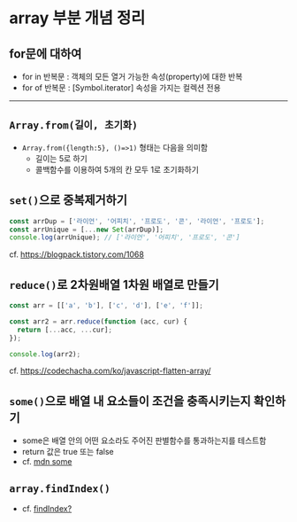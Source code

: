 # array 부분 개념 정리
## for문에 대하여
- for in 반복문 : 객체의 모든 열거 가능한 속성(property)에 대한 반복
- for of 반복문 : [Symbol.iterator] 속성을 가지는 컬렉션 전용
---
## `Array.from(길이, 초기화)`
- `Array.from({length:5}, ()=>1)` 형태는 다음을 의미함
  - 길이는 5로 하기
  - 콜백함수를 이용하여 5개의 칸 모두 1로 초기화하기

## `set()`으로 중복제거하기
```js
const arrDup = ['라이언', '어피치', '프로도', '콘', '라이언', '프로도'];
const arrUnique = [...new Set(arrDup)];
console.log(arrUnique); // ['라이언', '어피치', '프로도', '콘']
```
cf. https://blogpack.tistory.com/1068


## `reduce()`로 2차원배열 1차원 배열로 만들기
```js
const arr = [['a', 'b'], ['c', 'd'], ['e', 'f']];

const arr2 = arr.reduce(function (acc, cur) {
  return [...acc, ...cur];
});

console.log(arr2);
```

cf. https://codechacha.com/ko/javascript-flatten-array/


## `some()`으로 배열 내 요소들이 조건을 충족시키는지 확인하기
- some은 배열 안의 어떤 요소라도 주어진 판별함수를 통과하는지를 테스트함
- return 값은 true 또는 false
- cf. [mdn some](https://developer.mozilla.org/ko/docs/Web/JavaScript/Reference/Global_Objects/Array/some)


## `array.findIndex()`
- cf. [findIndex?](https://bbaktaeho-95.tistory.com/40)